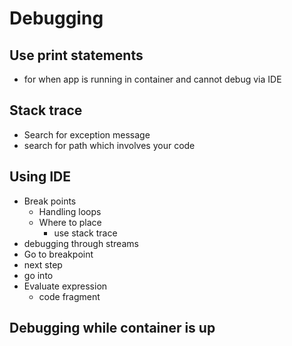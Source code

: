 # Debugging

## Use print statements

- for when app is running in container and cannot debug via IDE

## Stack trace

- Search for exception message
- search for path which involves your code

## Using IDE

- Break points
  - Handling loops
  - Where to place
    - use stack trace
- debugging through streams
- Go to breakpoint
- next step
- go into
- Evaluate expression
  - code fragment

## Debugging while container is up
